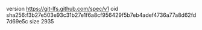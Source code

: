 version https://git-lfs.github.com/spec/v1
oid sha256:f3b27e503e93c31b27e1f6a8cf956429f5b7eb4adef4736a77a8d62fd7d69e5c
size 2935
